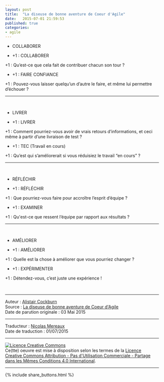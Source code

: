 ```yaml
---
layout: post
title:  "La diseuse de bonne aventure de Coeur d'Agile"
date:   2015-07-01 21:59:53
published: true
categories: 
- agile
---
```


* COLLABORER
  
* +1 : COLLABORER
  
+1 : Qu’est-ce que cela fait de contribuer chacun son tour ?   

* +1 : FAIRE CONFIANCE
  
+1 : Pouvez-vous laisser quelqu’un d’autre le faire, et même lui permettre d’échouer ?  

----  
&nbsp;  
  
* LIVRER
   
* +1 : LIVRER  
  
+1 : Comment pourriez-vous avoir de vrais retours d’informations, et ceci même à partir d’une livraison de test ?  

* +1 : TEC (Travail en cours)
  
+1 : Qu’est qui s’améliorerait si vous réduisiez le travail “en cours” ?  

----  
&nbsp;  
  
* RÉFLÉCHIR
  
* +1 : RÉFLÉCHIR

+1 : Que pourriez-vous faire pour accroître l’esprit d’équipe ?  

* +1 : EXAMINER
  
+1 : Qu'est-ce que ressent l’équipe par rapport aux résultats ?  

----
&nbsp;  
  
* AMÉLIORER
  
* +1 : AMÉLIORER
  
+1 : Quelle est la chose à améliorer que vous pourriez changer ?  

* +1 : EXPÉRIMENTER
  
+1 : Détendez-vous, c’est juste une expérience !  

&nbsp;  
  
---
Auteur : [Alistair Cockburn](http://alistair.cockburn.us/)  
Source : [La diseuse de bonne aventure de Coeur d'Agile](http://alistair.cockburn.us/Heart+of+Agile+Fortune+Teller+in+English)  
Date de parution originale : 03 Mai 2015  

---
Traducteur : [Nicolas Mereaux](http://www.les-traducteurs-agiles.org/traducteurs/)  
Date de traduction : 01/07/2015  

---

<a rel="license" href="http://creativecommons.org/licenses/by-nc-sa/4.0/"><img alt="Licence Creative Commons" style="border-width:0" src="http://i.creativecommons.org/l/by-nc-sa/4.0/88x31.png" /></a><br />Ce(tte) oeuvre est mise à disposition selon les termes de la <a rel="license" href="http://creativecommons.org/licenses/by-nc-sa/4.0/">Licence Creative Commons Attribution - Pas d'Utilisation Commerciale - Partage dans les Mêmes Conditions 4.0 International</a>.

---

{% include share_buttons.html %}
